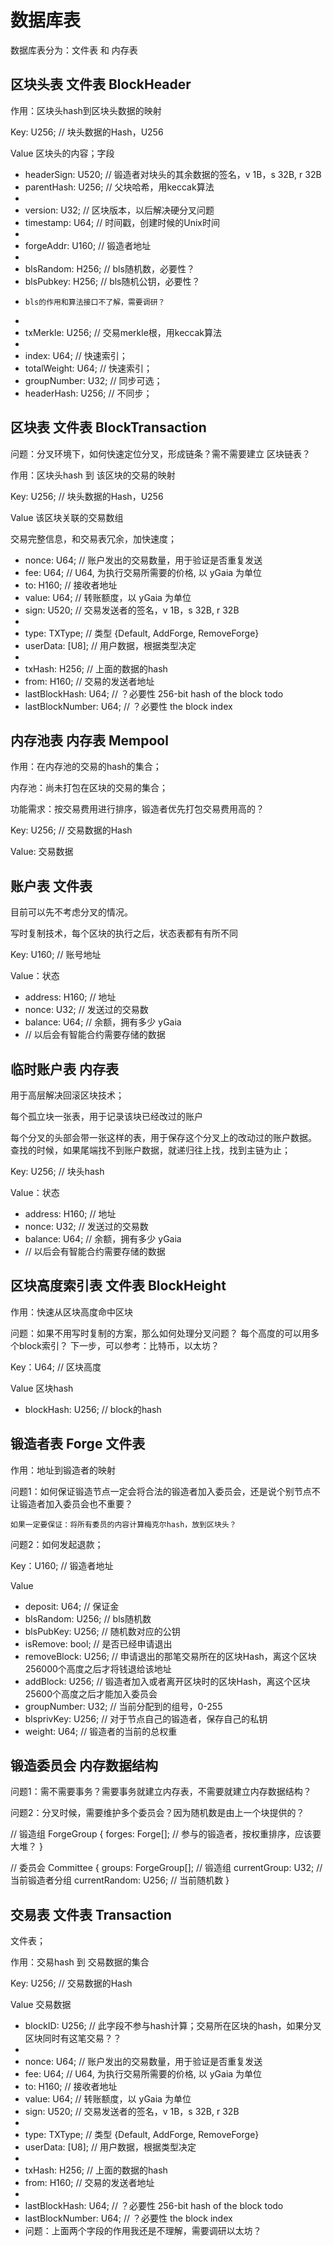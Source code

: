 
# 数据库表

数据库表分为：文件表 和 内存表

## 区块头表 文件表 BlockHeader

作用：区块头hash到区块头数据的映射

Key: U256; // 块头数据的Hash，U256

Value 区块头的内容；字段

* headerSign: U520;  // 锻造者对块头的其余数据的签名，v 1B，s 32B, r 32B
* parentHash: U256;  // 父块哈希，用keccak算法
* 
* version: U32;      // 区块版本，以后解决硬分叉问题
* timestamp: U64;    // 时间戳，创建时候的Unix时间
* 
* forgeAddr: U160;   // 锻造者地址
*   
* blsRandom: H256;   // bls随机数，必要性？
* blsPubkey: H256;   // bls随机公钥，必要性？
*     bls的作用和算法接口不了解，需要调研？
* 
* txMerkle: U256;    // 交易merkle根，用keccak算法
* 
* index: U64;        // 快速索引；
* totalWeight: U64;  // 快速索引；
* groupNumber: U32;  // 同步可选；
* headerHash: U256;  // 不同步；

## 区块表 文件表 BlockTransaction

问题：分叉环境下，如何快速定位分叉，形成链条？需不需要建立 区块链表？

作用：区块头hash 到 该区块的交易的映射

Key: U256; // 块头数据的Hash，U256

Value 该区块关联的交易数组

交易完整信息，和交易表冗余，加快速度；

* nonce: U64;    // 账户发出的交易数量，用于验证是否重复发送
* fee: U64;      // U64, 为执行交易所需要的价格, 以 yGaia 为单位
* to: H160;      // 接收者地址
* value: U64;    // 转账额度，以 yGaia 为单位
* sign: U520;    // 交易发送者的签名，v 1B，s 32B, r 32B
* 
* type: TXType;   // 类型 {Default, AddForge, RemoveForge}
* userData: [U8]; // 用户数据，根据类型决定
* 
* txHash: H256;   // 上面的数据的hash
* from: H160;     // 交易的发送者地址
* lastBlockHash: U64;   // ？必要性 256-bit hash of the block todo
* lastBlockNumber: U64; // ？必要性 the block index  


## 内存池表 内存表 Mempool

作用：在内存池的交易的hash的集合；

内存池：尚未打包在区块的交易的集合；

功能需求：按交易费用进行排序，锻造者优先打包交易费用高的？

Key: U256;   // 交易数据的Hash

Value: 交易数据

## 账户表 文件表

目前可以先不考虑分叉的情况。

写时复制技术，每个区块的执行之后，状态表都有有所不同

Key: U160;  // 账号地址

Value：状态 

* address: H160;   // 地址
* nonce: U32;      // 发送过的交易数
* balance: U64;    // 余额，拥有多少 yGaia
* // 以后会有智能合约需要存储的数据

## 临时账户表 内存表

用于高层解决回滚区块技术；

每个孤立块一张表，用于记录该块已经改过的账户

每个分叉的头部会带一张这样的表，用于保存这个分叉上的改动过的账户数据。
查找的时候，如果尾端找不到账户数据，就递归往上找，找到主链为止；

Key: U256;  // 块头hash

Value：状态 

* address: H160;   // 地址
* nonce: U32;      // 发送过的交易数
* balance: U64;    // 余额，拥有多少 yGaia
* // 以后会有智能合约需要存储的数据

## 区块高度索引表 文件表 BlockHeight

作用：快速从区块高度命中区块

问题：如果不用写时复制的方案，那么如何处理分叉问题？
    每个高度的可以用多个block索引？
    下一步，可以参考：比特币，以太坊？

Key：U64;   // 区块高度

Value 区块hash

* blockHash: U256; // block的hash

## 锻造者表 Forge 文件表

作用：地址到锻造者的映射

问题1：如何保证锻造节点一定会将合法的锻造者加入委员会，还是说个别节点不让锻造者加入委员会也不重要？

    如果一定要保证：将所有委员的内容计算梅克尔hash，放到区块头？

问题2：如何发起退款；

Key：U160;  // 锻造者地址

Value 

* deposit: U64;        // 保证金
* blsRandom: U256;     // bls随机数
* blsPubKey: U256;     // 随机数对应的公钥
* isRemove: bool;      // 是否已经申请退出
* removeBlock: U256;   // 申请退出的那笔交易所在的区块Hash，离这个区块256000个高度之后才将钱退给该地址
* addBlock: U256;      // 锻造者加入或者离开区块时的区块Hash，离这个区块25600个高度之后才能加入委员会
* groupNumber: U32;    // 当前分配到的组号，0-255
* blsprivKey: U256;    // 对于节点自己的锻造者，保存自己的私钥
* weight: U64;         // 锻造者的当前的总权重

## 锻造委员会 内存数据结构

问题1：需不需要事务？需要事务就建立内存表，不需要就建立内存数据结构？

问题2：分叉时候，需要维护多个委员会？因为随机数是由上一个块提供的？

// 锻造组
ForgeGroup {
    forges: Forge[];      // 参与的锻造者，按权重排序，应该要 大堆？
}

// 委员会
Committee {
    groups: ForgeGroup[]; // 锻造组
    currentGroup: U32;    // 当前锻造者分组
    currentRandom: U256;  // 当前随机数
}

## 交易表 文件表 Transaction

文件表；

作用：交易hash 到 交易数据的集合

Key: U256; // 交易数据的Hash

Value 交易数据

* blockID: U256;  // 此字段不参与hash计算；交易所在区块的hash，如果分叉区块同时有这笔交易？？
* 
* nonce: U64;    // 账户发出的交易数量，用于验证是否重复发送
* fee: U64;      // U64, 为执行交易所需要的价格, 以 yGaia 为单位
* to: H160;      // 接收者地址
* value: U64;    // 转账额度，以 yGaia 为单位
* sign: U520;    // 交易发送者的签名，v 1B，s 32B, r 32B
* 
* type: TXType;   // 类型 {Default, AddForge, RemoveForge}
* userData: [U8]; // 用户数据，根据类型决定
* 
* txHash: H256;   // 上面的数据的hash
* from: H160;     // 交易的发送者地址
* 
* lastBlockHash: U64;   // ？必要性 256-bit hash of the block todo
* lastBlockNumber: U64; // ？必要性 the block index  
*    问题：上面两个字段的作用我还是不理解，需要调研以太坊？
